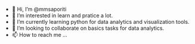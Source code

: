 - 👋 Hi, I’m @mmsaporiti
- 👀 I’m interested in learn and pratice a lot. 
- 🌱 I’m currently learning python for data analytics and visualization tools.
- 💞️ I’m looking to collaborate on basics tasks for data analytics.
- 📫 How to reach me ...

<!---
mmsaporiti/mmsaporiti is a ✨ special ✨ repository because its `README.md` (this file) appears on your GitHub profile.
You can click the Preview link to take a look at your changes.
--->
